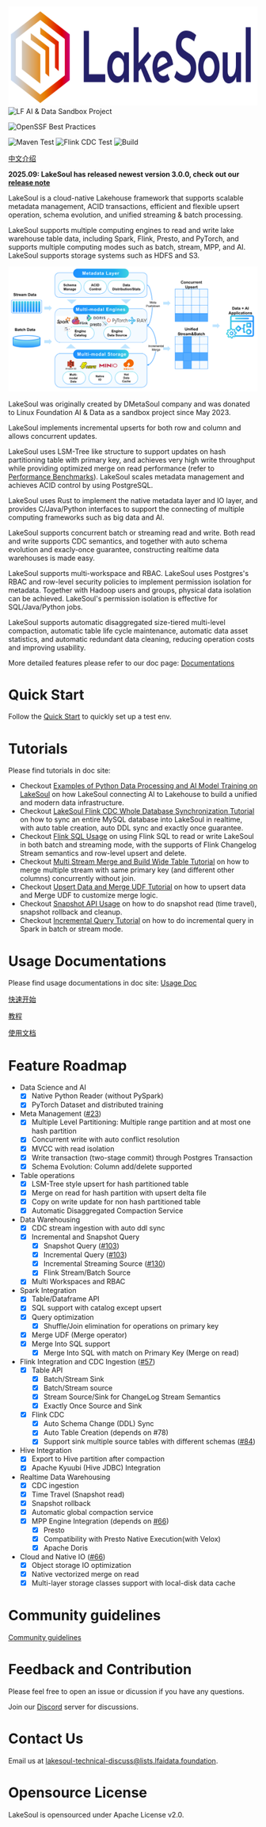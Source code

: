 <!--
SPDX-FileCopyrightText: 2023 LakeSoul Contributors

SPDX-License-Identifier: Apache-2.0
-->

<img src='https://github.com/lakesoul-io/artwork/blob/main/horizontal/color/LakeSoul_Horizontal_Color.svg' alt="LakeSoul" height='200'>

<img src='https://github.com/lfai/artwork/blob/main/lfaidata-assets/lfaidata-project-badge/sandbox/color/lfaidata-project-badge-sandbox-color.svg' alt="LF AI & Data Sandbox Project" height='180'>

![OpenSSF Best Practices](https://bestpractices.coreinfrastructure.org/projects/7192/badge)

![Maven Test](https://github.com/lakesoul-io/LakeSoul/actions/workflows/maven-test.yml/badge.svg)
![Flink CDC Test](https://github.com/lakesoul-io/LakeSoul/actions/workflows/flink-cdc-test.yml/badge.svg)
![Build](https://github.com/lakesoul-io/LakeSoul/actions/workflows/native-build.yml/badge.svg)

[中文介绍](README-CN.md)

**2025.09: LakeSoul has released newest version 3.0.0, check out our [release note](https://lakesoul-io.github.io/blog/2025/09/05/lakesoul-3.0.0-release)**

LakeSoul is a cloud-native Lakehouse framework that supports scalable metadata management, ACID transactions, efficient and flexible upsert operation, schema evolution, and unified streaming & batch processing.

LakeSoul supports multiple computing engines to read and write lake warehouse table data, including Spark, Flink, Presto, and PyTorch, and supports multiple computing modes such as batch, stream, MPP, and AI. LakeSoul supports storage systems such as HDFS and S3.

![LakeSoul Arch](website/static/img/lakeSoulModel.png)

LakeSoul was originally created by DMetaSoul company and was donated to Linux Foundation AI & Data as a sandbox project since May 2023.

LakeSoul implements incremental upserts for both row and column and allows concurrent updates.

LakeSoul uses LSM-Tree like structure to support updates on hash partitioning table with primary key, and achieves very high write throughput while providing optimized merge on read performance (refer to [Performance Benchmarks](https://lakesoul-io.github.io/blog/2023/04/21/lakesoul-2.2.0-release)). LakeSoul scales metadata management and achieves ACID control by using PostgreSQL.

LakeSoul uses Rust to implement the native metadata layer and IO layer, and provides C/Java/Python interfaces to support the connecting of multiple computing frameworks such as big data and AI.

LakeSoul supports concurrent batch or streaming read and write. Both read and write supports CDC semantics, and together with auto schema evolution and exacly-once guarantee, constructing realtime data warehouses is made easy.

LakeSoul supports multi-workspace and RBAC. LakeSoul uses Postgres's RBAC and row-level security policies to implement permission isolation for metadata. Together with Hadoop users and groups, physical data isolation can be achieved. LakeSoul's permission isolation is effective for SQL/Java/Python jobs.

LakeSoul supports automatic disaggregated size-tiered multi-level compaction, automatic table life cycle maintenance, automatic data asset statistics, and automatic redundant data cleaning, reducing operation costs and improving usability.

More detailed features please refer to our doc page: [Documentations](https://lakesoul-io.github.io/docs/intro)

# Quick Start
Follow the [Quick Start](https://lakesoul-io.github.io/docs/Getting%20Started/setup-local-env) to quickly set up a test env.

# Tutorials
Please find tutorials in doc site:

* Checkout [Examples of Python Data Processing and AI Model Training on LakeSoul](https://github.com/lakesoul-io/LakeSoul/tree/main/python/examples) on how LakeSoul connecting AI to Lakehouse to build a unified and modern data infrastructure.
* Checkout [LakeSoul Flink CDC Whole Database Synchronization Tutorial](https://lakesoul-io.github.io/docs/Tutorials/flink-cdc-sink) on how to sync an entire MySQL database into LakeSoul in realtime, with auto table creation, auto DDL sync and exactly once guarantee.
* Checkout [Flink SQL Usage](https://lakesoul-io.github.io/docs/Usage%20Docs/flink-lakesoul-connector) on using Flink SQL to read or write LakeSoul in both batch and streaming mode, with the supports of Flink Changelog Stream semantics and row-level upsert and delete.
* Checkout [Multi Stream Merge and Build Wide Table Tutorial](https://lakesoul-io.github.io/docs/Tutorials/mutil-stream-merge) on how to merge multiple stream with same primary key (and different other columns) concurrently without join.
* Checkout [Upsert Data and Merge UDF Tutorial](https://lakesoul-io.github.io/docs/Tutorials/upsert-and-merge-udf) on how to upsert data and Merge UDF to customize merge logic.
* Checkout [Snapshot API Usage](https://lakesoul-io.github.io/docs/Tutorials/snapshot-manage) on how to do snapshot read (time travel), snapshot rollback and cleanup.
* Checkout [Incremental Query Tutorial](https://lakesoul-io.github.io/docs/Tutorials/incremental-query) on how to do incremental query in Spark in batch or stream mode.

# Usage Documentations
Please find usage documentations in doc site:
[Usage Doc](https://lakesoul-io.github.io/docs/Usage%20Docs/setup-meta-env)

[快速开始](https://lakesoul-io.github.io/zh-Hans/docs/Getting%20Started/setup-local-env)

[教程](https://lakesoul-io.github.io/zh-Hans/docs/Tutorials/flink-cdc-sink)

[使用文档](https://lakesoul-io.github.io/zh-Hans/docs/Usage%20Docs/setup-meta-env)

# Feature Roadmap
* Data Science and AI
  - [x] Native Python Reader (without PySpark)
  - [x] PyTorch Dataset and distributed training
* Meta Management ([#23](https://github.com/lakesoul-io/LakeSoul/issues/23))
  - [x] Multiple Level Partitioning: Multiple range partition and at most one hash partition
  - [x] Concurrent write with auto conflict resolution
  - [x] MVCC with read isolation
  - [x] Write transaction (two-stage commit) through Postgres Transaction
  - [x] Schema Evolution: Column add/delete supported
* Table operations 
  - [x] LSM-Tree style upsert for hash partitioned table
  - [x] Merge on read for hash partition with upsert delta file
  - [x] Copy on write update for non hash partitioned table
  - [x] Automatic Disaggregated Compaction Service
* Data Warehousing
  - [x] CDC stream ingestion with auto ddl sync
  - [x] Incremental and Snapshot Query
    - [x] Snapshot Query ([#103](https://github.com/lakesoul-io/LakeSoul/issues/103))
    - [x] Incremental Query ([#103](https://github.com/lakesoul-io/LakeSoul/issues/103))
    - [x] Incremental Streaming Source ([#130](https://github.com/lakesoul-io/LakeSoul/issues/130))
    - [x] Flink Stream/Batch Source
  - [x] Multi Workspaces and RBAC
* Spark Integration
  - [x] Table/Dataframe API
  - [x] SQL support with catalog except upsert
  - [x] Query optimization
    - [x] Shuffle/Join elimination for operations on primary key
  - [x] Merge UDF (Merge operator)
  - [x] Merge Into SQL support
    - [x] Merge Into SQL with match on Primary Key (Merge on read)
* Flink Integration and CDC Ingestion ([#57](https://github.com/lakesoul-io/LakeSoul/issues/57))
  - [x] Table API
    - [x] Batch/Stream Sink
    - [x] Batch/Stream source
    - [x] Stream Source/Sink for ChangeLog Stream Semantics
    - [x] Exactly Once Source and Sink
  - [x] Flink CDC
    - [x] Auto Schema Change (DDL) Sync
    - [x] Auto Table Creation (depends on #78)
    - [x] Support sink multiple source tables with different schemas ([#84](https://github.com/lakesoul-io/LakeSoul/issues/84))
* Hive Integration
  - [x] Export to Hive partition after compaction
  - [x] Apache Kyuubi (Hive JDBC) Integration
* Realtime Data Warehousing
  - [x] CDC ingestion
  - [x] Time Travel (Snapshot read)
  - [x] Snapshot rollback
  - [x] Automatic global compaction service
  - [x] MPP Engine Integration (depends on [#66](https://github.com/lakesoul-io/LakeSoul/issues/66))
    - [x] Presto
    - [x] Compatibility with Presto Native Execution(with Velox)
    - [x] Apache Doris
* Cloud and Native IO ([#66](https://github.com/lakesoul-io/LakeSoul/issues/66))
  - [x] Object storage IO optimization
  - [x] Native vectorized merge on read
  - [x] Multi-layer storage classes support with local-disk data cache

# Community guidelines
[Community guidelines](community-guideline.md)

# Feedback and Contribution
Please feel free to open an issue or dicussion if you have any questions.

Join our [Discord](https://discord.gg/WJrHKq4BPf) server for discussions.

# Contact Us
Email us at [lakesoul-technical-discuss@lists.lfaidata.foundation](mailto:lakesoul-technical-discuss@lists.lfaidata.foundation).

# Opensource License
LakeSoul is opensourced under Apache License v2.0.
